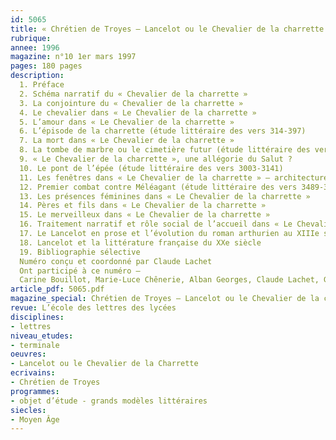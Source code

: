 ```yaml
---
id: 5065
title: « Chrétien de Troyes – Lancelot ou le Chevalier de la charrette »
rubrique: 
annee: 1996
magazine: n°10 1er mars 1997
pages: 180 pages
description: 
  1. Préface
  2. Schéma narratif du « Chevalier de la charrette »
  3. La conjointure du « Chevalier de la charrette »
  4. Le chevalier dans « Le Chevalier de la charrette »
  5. L’amour dans « Le Chevalier de la charrette »
  6. L’épisode de la charrette (étude littéraire des vers 314-397)
  7. La mort dans « Le Chevalier de la charrette »
  8. La tombe de marbre ou le cimetière futur (étude littéraire des vers 1829-2013)
  9. « Le Chevalier de la charrette », une allégorie du Salut ?
  10. Le pont de l’épée (étude littéraire des vers 3003-3141)
  11. Les fenêtres dans « Le Chevalier de la charrette » – architecture et écriture romanesque
  12. Premier combat contre Méléagant (étude littéraire des vers 3489-3757)
  13. Les présences féminines dans « Le Chevalier de la charrette »
  14. Pères et fils dans « Le Chevalier de la charrette »
  15. Le merveilleux dans « Le Chevalier de la charrette »
  16. Traitement narratif et rôle social de l’accueil dans « Le Chevalier de la charrette »
  17. Le Lancelot en prose et l’évolution du roman arthurien au XIIIe siècle.
  18. Lancelot et la littérature française du XXe siècle
  19. Bibliographie sélective
  Numéro conçu et coordonné par Claude Lachet
  Ont participé à ce numéro – 
  Carine Bouillot, Marie-Luce Chênerie, Alban Georges, Claude Lachet, Guy Lavorel, Marc Le Person, Lydie Louison, Valérie Méot-Bourquin, Corinne Pierreville, Jacques Ribard, Pierre Servet, Jean-René Valette, Jean-Claude Vallecalle et Didier Verney
article_pdf: 5065.pdf
magazine_special: Chrétien de Troyes – Lancelot ou le Chevalier de la charrette
revue: L’école des lettres des lycées
disciplines:
- lettres
niveau_etudes:
- terminale
oeuvres:
- Lancelot ou le Chevalier de la Charrette
ecrivains:
- Chrétien de Troyes
programmes:
- objet d’étude - grands modèles littéraires
siecles:
- Moyen Âge
---
```

